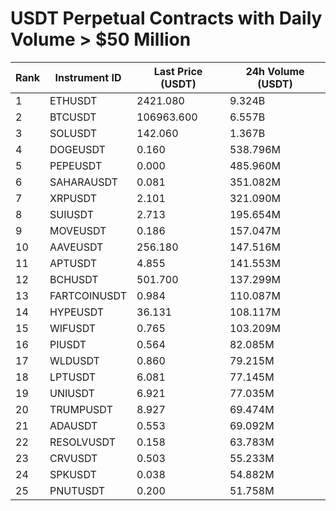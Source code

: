 # USDT Perpetual Contracts with Daily Volume > $50 Million

| Rank | Instrument ID | Last Price (USDT) | 24h Volume (USDT) |
|------|---------------|-------------------|-------------------|
| 1 | ETHUSDT | 2421.080 | 9.324B |
| 2 | BTCUSDT | 106963.600 | 6.557B |
| 3 | SOLUSDT | 142.060 | 1.367B |
| 4 | DOGEUSDT | 0.160 | 538.796M |
| 5 | PEPEUSDT | 0.000 | 485.960M |
| 6 | SAHARAUSDT | 0.081 | 351.082M |
| 7 | XRPUSDT | 2.101 | 321.090M |
| 8 | SUIUSDT | 2.713 | 195.654M |
| 9 | MOVEUSDT | 0.186 | 157.047M |
| 10 | AAVEUSDT | 256.180 | 147.516M |
| 11 | APTUSDT | 4.855 | 141.553M |
| 12 | BCHUSDT | 501.700 | 137.299M |
| 13 | FARTCOINUSDT | 0.984 | 110.087M |
| 14 | HYPEUSDT | 36.131 | 108.117M |
| 15 | WIFUSDT | 0.765 | 103.209M |
| 16 | PIUSDT | 0.564 | 82.085M |
| 17 | WLDUSDT | 0.860 | 79.215M |
| 18 | LPTUSDT | 6.081 | 77.145M |
| 19 | UNIUSDT | 6.921 | 77.035M |
| 20 | TRUMPUSDT | 8.927 | 69.474M |
| 21 | ADAUSDT | 0.553 | 69.092M |
| 22 | RESOLVUSDT | 0.158 | 63.783M |
| 23 | CRVUSDT | 0.503 | 55.233M |
| 24 | SPKUSDT | 0.038 | 54.882M |
| 25 | PNUTUSDT | 0.200 | 51.758M |
